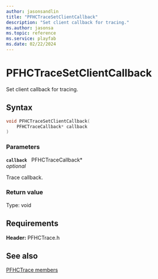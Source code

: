 ```yaml
---
author: jasonsandlin
title: "PFHCTraceSetClientCallback"
description: "Set client callback for tracing."
ms.author: jasonsa
ms.topic: reference
ms.service: playfab
ms.date: 02/22/2024
---
```


# PFHCTraceSetClientCallback  

Set client callback for tracing.  

## Syntax  
  
```cpp
void PFHCTraceSetClientCallback(  
    PFHCTraceCallback* callback  
)  
```  
  
### Parameters  
  
**`callback`** &nbsp; PFHCTraceCallback*  
*optional*  
  
Trace callback.  
  
  
### Return value
Type: void
  

  
  
## Requirements  
  
**Header:** PFHCTrace.h
  
## See also  
[PFHCTrace members](../pfhctrace_members.md)  

  
  
